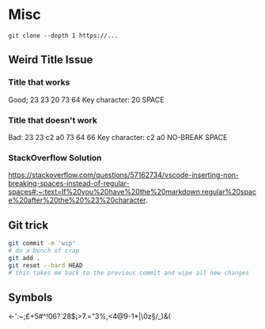 # Misc

```
git clone --depth 1 https://...
```

## Weird Title Issue

### Title that works

Good;
23 23 20 73 64 
Key character: 20
SPACE

### Title that doesn't work

Bad:
23 23 c2 a0 73 64 66
Key character: c2 a0
NO-BREAK SPACE

### StackOverflow Solution

https://stackoverflow.com/questions/57162734/vscode-inserting-non-breaking-spaces-instead-of-regular-spaces#:~:text=If%20you%20have%20the%20markdown,regular%20space%20after%20the%20%23%20character.

## Git trick

```bash
git commit -m 'wip'
# do a bunch of crap
git add .
git reset --hard HEAD
# this takes me back to the previous commit and wipe all new changes
```

## Symbols

<-':~;£+5#^!06?`28$¡>7.="3%,<4@9-1*|\0z§/_)&(
